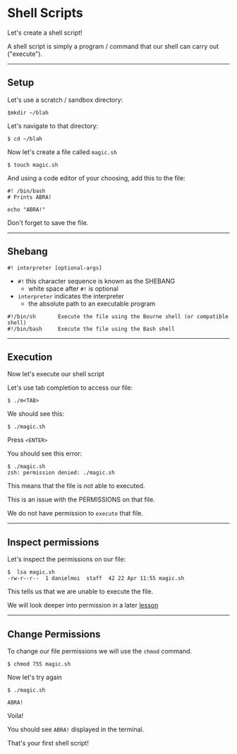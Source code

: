 # Shell Scripts

Let's create a shell script!

A shell script is simply a program / command that our shell can carry out ("execute").

---
## Setup
Let's use a scratch / sandbox directory:

```
$mkdir ~/blah
```

Let's navigate to that directory:
```
$ cd ~/blah
```

Now let's create a file called `magic.sh`
```
$ touch magic.sh
```

And using a code editor of your choosing, add this to the file:


```
#! /bin/bash
# Prints ABRA!

echo "ABRA!"
```
Don't forget to save the file.

---
## Shebang
```
#! interpreter [optional-args]
```
- `#!` this character sequence is known as the SHEBANG
  - white space after `#!` is optional
- `interpreter` indicates the interpreter
  - the absolute path to an executable program


```
#!/bin/sh       Execute the file using the Bourne shell (or compatible shell)
#!/bin/bash     Execute the file using the Bash shell

```

----
## Execution
Now let's execute our shell script


Let's use tab completion to access our file:
```
$ ./m<TAB>
```

We should see this:
```
$ ./magic.sh
```

Press `<ENTER>`

You should see this error:
```
$ ./magic.sh
zsh: permission denied: ./magic.sh
```

This means that the file is not able to executed.

This is an issue with the PERMISSIONS on that file.

We do not have permission to `execute` that file.

---
## Inspect permissions
Let's inspect the permissions on our file:
```
$  lsa magic.sh
-rw-r--r--  1 danielmoi  staff  42 22 Apr 11:55 magic.sh
```

This tells us that we are unable to execute the file.

We will look deeper into permission in a later [lesson](/permissions.md)

----
## Change Permissions

To change our file permissions we will use the `chmod` command.

```
$ chmod 755 magic.sh
```

Now let's try again
```
$ ./magic.sh

ABRA!
```

Voila!

You should see `ABRA!` displayed in the terminal.

That's your first shell script!



